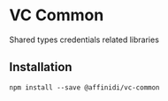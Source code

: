 # VC Common

Shared types credentials related libraries

## Installation

```
npm install --save @affinidi/vc-common
```
